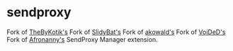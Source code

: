 sendproxy
===========================

Fork of [TheByKotik's](https://github.com/TheByKotik/sendproxy) Fork of [SlidyBat's](https://github.com/SlidyBat/sendproxy) Fork of [akowald's](https://github.com/akowald/sendproxy) Fork of [VoiDeD's](https://github.com/VoiDeD/sourcemod-sendproxy-manager) Fork of [Afronanny's](https://github.com/TheByKotik/sendproxy) SendProxy Manager extension.
